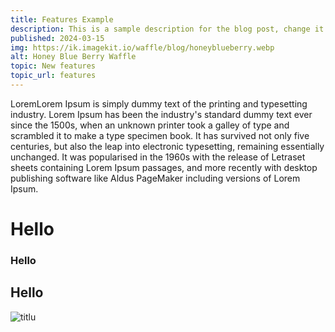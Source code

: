 ```yaml
---
title: Features Example
description: This is a sample description for the blog post, change it accordingly
published: 2024-03-15
img: https://ik.imagekit.io/waffle/blog/honeyblueberry.webp
alt: Honey Blue Berry Waffle
topic: New features
topic_url: features
---
```


LoremLorem Ipsum is simply dummy text of the printing and typesetting industry. Lorem Ipsum has been the industry's standard dummy text ever since the 1500s, when an unknown printer took a galley of type and scrambled it to make a type specimen book. It has survived not only five centuries, but also the leap into electronic typesetting, remaining essentially unchanged. It was popularised in the 1960s with the release of Letraset sheets containing Lorem Ipsum passages, and more recently with desktop publishing software like Aldus PageMaker including versions of Lorem Ipsum.

# Hello

### Hello

## Hello

![titlu](link)
